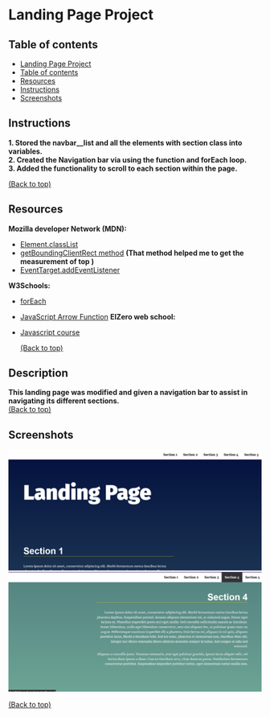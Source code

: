 # Landing Page Project

## Table of contents

- [Landing Page Project](#project-title)
- [Table of contents](#table-of-contents)
- [Resources](#resources)
- [Instructions](#Instructions)
- [Screenshots](#demo-preview)

## Instructions

**1. Stored the navbar\_\_list and all the elements with section class into variables.**<br>
**2. Created the Navigation bar via using the function and forEach loop.**<br>
**3. Added the functionality to scroll to each section within the page.**<br>

[(Back to top)](#table-of-contents)

## Resources

**Mozilla developer Network (MDN):**

- [Element.classList](https://developer.mozilla.org/en-US/docs/Web/API/Element/classList)
- [getBoundingClientRect method](https://developer.mozilla.org/en-US/docs/Web/API/Element/getBoundingClientRect) **(That method helped me to get the measurement of top )**
- [EventTarget.addEventListener](https://developer.mozilla.org/en-US/docs/Web/API/EventTarget/addEventListener)

**W3Schools:**

- [forEach](https://www.w3schools.com/jsref/jsref_foreach.asp)
- [JavaScript Arrow Function](https://www.w3schools.com/js/js_arrow_function.asp)
  **ElZero web school:**
- [Javascript course](https://youtube.com/playlist?list=PLDoPjvoNmBAx3kiplQR_oeDqLDBUDYwVv)

  [(Back to top)](#table-of-contents)

## Description

**This landing page was modified and given a navigation bar to assist in navigating its different sections.** <br>
[(Back to top)](#table-of-contents)

## Screenshots

<img src="/images/Screenshot(1).png" alt="A screenshot of the final result">
<img src="/images/Screenshot(2).png" alt="A screenshot of the final result"> <br>
 
 [(Back to top)](#table-of-contents)

